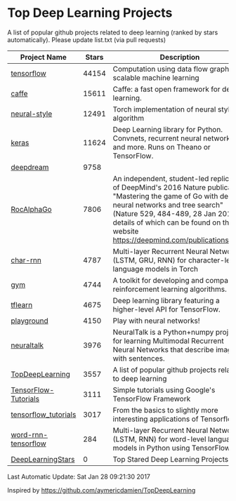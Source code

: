 # Top Deep Learning Projects
A list of popular github projects related to deep learning (ranked by stars automatically).
Please update list.txt (via pull requests)

| Project Name| Stars | Description 
| ------- | ------ | ------  
| [tensorflow](https://github.com/tensorflow/tensorflow) | 44154 | Computation using data flow graphs for scalable machine learning |  
| [caffe](https://github.com/BVLC/caffe) | 15611 | Caffe: a fast open framework for deep learning. |  
| [neural-style](https://github.com/jcjohnson/neural-style) | 12491 | Torch implementation of neural style algorithm |  
| [keras](https://github.com/fchollet/keras) | 11624 | Deep Learning library for Python. Convnets, recurrent neural networks, and more. Runs on Theano or TensorFlow. |  
| [deepdream](https://github.com/google/deepdream) | 9758 |  |  
| [RocAlphaGo](https://github.com/Rochester-NRT/RocAlphaGo) | 7806 | An independent, student-led replication of DeepMind's 2016 Nature publication, "Mastering the game of Go with deep neural networks and tree search" (Nature 529, 484-489, 28 Jan 2016), details of which can be found on their website https://deepmind.com/publications.html. |  
| [char-rnn](https://github.com/karpathy/char-rnn) | 4787 | Multi-layer Recurrent Neural Networks (LSTM, GRU, RNN) for character-level language models in Torch |  
| [gym](https://github.com/openai/gym) | 4744 | A toolkit for developing and comparing reinforcement learning algorithms. |  
| [tflearn](https://github.com/tflearn/tflearn) | 4675 | Deep learning library featuring a higher-level API for TensorFlow. |  
| [playground](https://github.com/tensorflow/playground) | 4150 | Play with neural networks! |  
| [neuraltalk](https://github.com/karpathy/neuraltalk) | 3976 | NeuralTalk is a Python+numpy project for learning Multimodal Recurrent Neural Networks that describe images with sentences. |  
| [TopDeepLearning](https://github.com/aymericdamien/TopDeepLearning) | 3557 | A list of popular github projects related to deep learning |  
| [TensorFlow-Tutorials](https://github.com/nlintz/TensorFlow-Tutorials) | 3111 | Simple tutorials using Google's TensorFlow Framework |  
| [tensorflow_tutorials](https://github.com/pkmital/tensorflow_tutorials) | 3017 | From the basics to slightly more interesting applications of Tensorflow |  
| [word-rnn-tensorflow](https://github.com/hunkim/word-rnn-tensorflow) | 284 | Multi-layer Recurrent Neural Networks (LSTM, RNN) for word-level language models in Python using TensorFlow. |  
| [DeepLearningStars](https://github.com/hunkim/DeepLearningStars) | 0 | Top Stared Deep Learning Projects |  

Last Automatic Update: Sat Jan 28 09:21:30 2017

Inspired by https://github.com/aymericdamien/TopDeepLearning